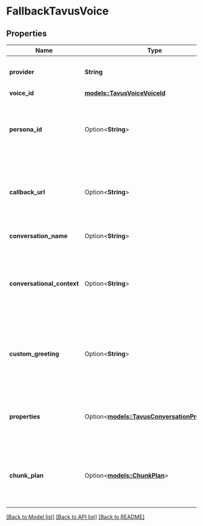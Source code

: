# FallbackTavusVoice

## Properties

Name | Type | Description | Notes
------------ | ------------- | ------------- | -------------
**provider** | **String** | This is the voice provider that will be used. | 
**voice_id** | [**models::TavusVoiceVoiceId**](TavusVoice_voiceId.md) |  | 
**persona_id** | Option<**String**> | This is the unique identifier for the persona that the replica will use in the conversation. | [optional]
**callback_url** | Option<**String**> | This is the url that will receive webhooks with updates regarding the conversation state. | [optional]
**conversation_name** | Option<**String**> | This is the name for the conversation. | [optional]
**conversational_context** | Option<**String**> | This is the context that will be appended to any context provided in the persona, if one is provided. | [optional]
**custom_greeting** | Option<**String**> | This is the custom greeting that the replica will give once a participant joines the conversation. | [optional]
**properties** | Option<[**models::TavusConversationProperties**](TavusConversationProperties.md)> | These are optional properties used to customize the conversation. | [optional]
**chunk_plan** | Option<[**models::ChunkPlan**](ChunkPlan.md)> | This is the plan for chunking the model output before it is sent to the voice provider. | [optional]

[[Back to Model list]](../README.md#documentation-for-models) [[Back to API list]](../README.md#documentation-for-api-endpoints) [[Back to README]](../README.md)


